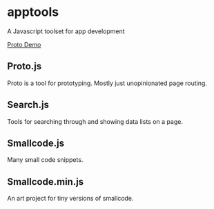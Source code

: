 # apptools
A Javascript toolset for app development


[Proto Demo](https://bronkula.github.io/apptools/proto/proto.html)


## Proto.js
Proto is a tool for prototyping. Mostly just unopinionated page routing.

## Search.js
Tools for searching through and showing data lists on a page.

## Smallcode.js
Many small code snippets.
## Smallcode.min.js
An art project for tiny versions of smallcode.